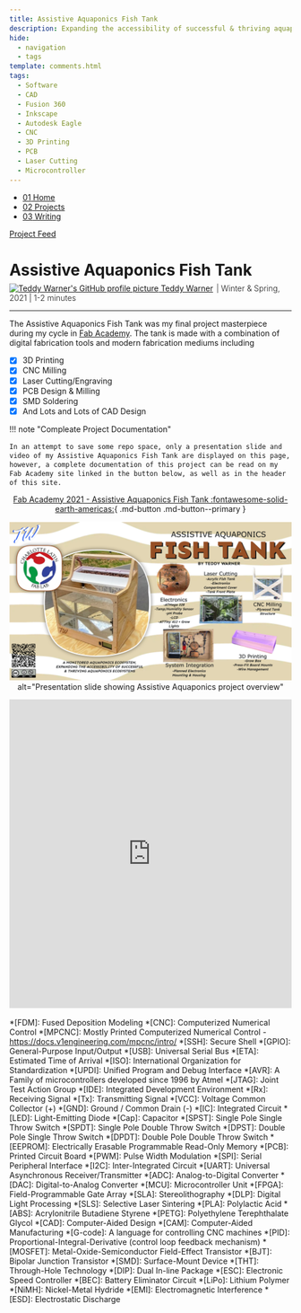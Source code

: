 ```yaml
---
title: Assistive Aquaponics Fish Tank
description: Expanding the accessibility of successful & thriving aquaponics ecosystems.
hide:
  - navigation
  - tags
template: comments.html
tags:
  - Software
  - CAD
  - Fusion 360
  - Inkscape
  - Autodesk Eagle
  - CNC
  - 3D Printing
  - PCB
  - Laser Cutting
  - Microcontroller
---
```


<head>
  <meta charset="UTF-8">
  <meta name="viewport" content="width=device-width, initial-scale=1.0">
  
  <!-- Primary Meta Tags -->
  <meta name="title" content="Assistive Aquaponics Fish Tank - Teddy Warner">
  <meta name="description" content="Expanding the accessibility of successful & thriving aquaponics ecosystems.">
  <meta name="keywords" content="Aquaponics, Assistive technology, Digital fabrication, 3D printing, CNC milling, PCB design, Sustainable farming, Fish tank, Fab Academy, Maker project, Smart agriculture, IoT farming, Accessible design, Educational aquaponics, DIY aquaponics">
  <meta name="author" content="Teddy Warner">
  <meta name="robots" content="index, follow">
  
  <!-- Open Graph / Facebook -->
  <meta property="og:type" content="website">
  <meta property="og:url" content="https://teddywarner.org/Projects/AssistiveAquaponics/">
  <meta property="og:title" content="Assistive Aquaponics Fish Tank - Teddy Warner">
  <meta property="og:description" content="Expanding the accessibility of successful & thriving aquaponics ecosystems.">
  <meta property="og:image" content="https://teddywarner.org/assets/images/thumb.png">
  <meta property="og:image:type" content="image/png">
  <meta property="og:image:width" content="1200">
  <meta property="og:image:height" content="630">

  <!-- Twitter -->
  <meta property="twitter:card" content="summary_large_image">
  <meta property="twitter:url" content="https://teddywarner.org/Projects/AssistiveAquaponics/">
  <meta property="twitter:title" content="Assistive Aquaponics Fish Tank - Teddy Warner">
  <meta property="twitter:description" content="Expanding the accessibility of successful & thriving aquaponics ecosystems.">
  <meta property="twitter:image" content="https://teddywarner.org/assets/images/thumb.png">

  <!-- Existing resource links -->
  <script src="https://kit.fontawesome.com/79ff35ecec.js" crossorigin="anonymous"></script>
  <link rel="preconnect" href="https://fonts.googleapis.com">
  <link rel="preconnect" href="https://fonts.gstatic.com" crossorigin>
  <link href="https://fonts.googleapis.com/css2?family=Crimson+Pro:ital,wght@0,200..900;1,200..900&display=swap" rel="stylesheet">
  <link href="https://fonts.googleapis.com/css2?family=Crimson+Pro:ital,wght@0,200..900;1,200..900&family=JetBrains+Mono:ital,wght@0,100..800;1,100..800&display=swap" rel="stylesheet">
  <link rel="stylesheet" href="../../assets/css/projects/project.css">
</head>

  <nav class="main-navigation">
    <ul>
      <li><a class="home" href="https://teddywarner.com"><span class="navnum">01</span> Home</a></li>
      <li><a class="proj" href="https://teddywarner.com/proj/"><span class="navnum">02</span> Projects</a></li>
      <li><a class="writ" href="https://teddywarner.com/writ/"><span class="navnum">03</span> Writing</a></li>
    </ul>
  </nav>

<div class="return2feed"><a href="https://teddywarner.org/proj"><i class="fa-solid fa-arrow-left-long"></i> Project Feed</a></div>

# Assistive Aquaponics Fish Tank

<div style="margin-top: -0.8em;">
  <span class="abtlinks"><a href="https://x.com/WarnerTeddy"><img src="https://avatars.githubusercontent.com/u/48384497" alt="Teddy Warner's GitHub profile picture" class="profilepic"><span class="abt" id="name"> Teddy Warner</a><span class="abt" style="font-weight: 300; padding-left: 6px;"><span class="year">|  Winter & Spring, 2021 </span>| <span class="readTime"><i class="far fa-clock"></i> 1-2 minutes</span></span></span></span>
  <span class="share" style=" color: inherit;">
  <a class="fb" title="Share on Facebook" href="https://www.facebook.com/sharer/sharer.php?u=https://fabacademy.org/2021/labs/charlotte/students/theodore-warner/Final%2520Project/final-project/"><i class="fa-brands fa-facebook"></i></a>
  <a class="twitter" title="Share on Twitter" href="https://twitter.com/intent/tweet?url=https://fabacademy.org/2021/labs/charlotte/students/theodore-warner/Final%2520Project/final-project/&text=Check%20Out%20the%20Assistive%20Aquaponics%20Fish%20Tank%20on"><i class="fa-brands fa-x-twitter"></i></a>
  <a class="pin" title="Share on Pinterest" href="https://pinterest.com/pin/create/button/?url=https://fabacademy.org/2021/labs/charlotte/students/theodore-warner/Final%2520Project/final-project/&media=&description=Check%20Out%20the%20Assistive%20Aquaponics%20Fish%20Tank%20on%20https://fabacademy.org/2021/labs/charlotte/students/theodore-warner/Final%2520Project/final-project/%20!"><i class="fa-brands fa-pinterest"></i></a>
  <a class="ln" title="Share on LinkedIn" href="https://www.linkedin.com/shareArticle?mini=true&url=https://fabacademy.org/2021/labs/charlotte/students/theodore-warner/Final%2520Project/final-project/"><i class="fab fa-linkedin"></i></a>
  <a class="email" title="Share via Email" href="mailto:info@example.com?&subject=&cc=&bcc=&body=Check%20Out%20the%20Assistive%20Aquaponics%20Fish%20Tank%20on%20https://fabacademy.org/2021/labs/charlotte/students/theodore-warner/Final%2520Project/final-project/"><i class="fa-solid fa-paper-plane"></i></a>
  </span>
</div>

---

The Assistive Aquaponics Fish Tank was my final project masterpiece during my cycle in [Fab Academy](https://fabacademy.org/). The tank is made with a combination of digital fabrication tools and modern fabrication mediums including

 - [x] 3D Printing
 - [x] CNC Milling
 - [x] Laser Cutting/Engraving
 - [x] PCB Design & Milling
 - [x] SMD Soldering
 - [x] And Lots and Lots of CAD Design

!!! note "Compleate Project Documentation" 

    In an attempt to save some repo space, only a presentation slide and video of my Assistive Aquaponics Fish Tank are displayed on this page, however, a complete documentation of this project can be read on my Fab Academy site linked in the button below, as well as in the header of this site. 

<center>

[Fab Academy 2021 - Assistive Aquaponics Fish Tank :fontawesome-solid-earth-americas:](http://fabacademy.org/2021/labs/charlotte/students/theodore-warner/Final%20Project/final-project/){ .md-button .md-button--primary }

![](../assets/images/AssistiveAquaponics/presentation.png) alt="Presentation slide showing Assistive Aquaponics project overview"

<iframe width="100%" height="550" src="https://www.youtube.com/embed/YuM9sASTiBI" title="Assistive Aquaponics Fish Tank Project Video" frameborder="0" allow="accelerometer; autoplay; clipboard-write; encrypted-media; gyroscope; picture-in-picture" allowfullscreen></iframe>

</center>

*[FDM]: Fused Deposition Modeling
*[CNC]: Computerized Numerical Control
*[MPCNC]: Mostly Printed Computerized Numerical Control - https://docs.v1engineering.com/mpcnc/intro/
*[SSH]: Secure Shell
*[GPIO]: General-Purpose Input/Output
*[USB]: Universal Serial Bus
*[ETA]: Estimated Time of Arrival
*[ISO]: International Organization for Standardization
*[UPDI]: Unified Program and Debug Interface
*[AVR]: A Family of microcontrollers developed since 1996 by Atmel
*[JTAG]: Joint Test Action Group
*[IDE]: Integrated Development Environment
*[Rx]: Receiving Signal
*[Tx]: Transmitting Signal
*[VCC]: Voltage Common Collector (+)
*[GND]: Ground / Common Drain (-)
*[IC]: Integrated Circuit
*[LED]: Light-Emitting Diode
*[Cap]: Capacitor
*[SPST]: Single Pole Single Throw Switch
*[SPDT]: Single Pole Double Throw Switch
*[DPST]: Double Pole Single Throw Switch
*[DPDT]: Double Pole Double Throw Switch
*[EEPROM]: Electrically Erasable Programmable Read-Only Memory
*[PCB]: Printed Circuit Board
*[PWM]: Pulse Width Modulation
*[SPI]: Serial Peripheral Interface
*[I2C]: Inter-Integrated Circuit
*[UART]: Universal Asynchronous Receiver/Transmitter
*[ADC]: Analog-to-Digital Converter
*[DAC]: Digital-to-Analog Converter
*[MCU]: Microcontroller Unit
*[FPGA]: Field-Programmable Gate Array
*[SLA]: Stereolithography
*[DLP]: Digital Light Processing 
*[SLS]: Selective Laser Sintering
*[PLA]: Polylactic Acid 
*[ABS]: Acrylonitrile Butadiene Styrene 
*[PETG]: Polyethylene Terephthalate Glycol 
*[CAD]: Computer-Aided Design
*[CAM]: Computer-Aided Manufacturing
*[G-code]: A language for controlling CNC machines
*[PID]: Proportional-Integral-Derivative (control loop feedback mechanism)
*[MOSFET]: Metal-Oxide-Semiconductor Field-Effect Transistor
*[BJT]: Bipolar Junction Transistor
*[SMD]: Surface-Mount Device
*[THT]: Through-Hole Technology
*[DIP]: Dual In-line Package
*[ESC]: Electronic Speed Controller
*[BEC]: Battery Eliminator Circuit
*[LiPo]: Lithium Polymer 
*[NiMH]: Nickel-Metal Hydride 
*[EMI]: Electromagnetic Interference
*[ESD]: Electrostatic Discharge